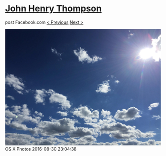 # [John Henry Thompson](../README.md)
post Facebook.com
[< Previous](2016-09-01-1.md) [Next >](2016-08-30-2.md)

[![](../media/2016-08-30/OS-X-Photos.jpg)](../README.md)
OS X Photos
2016-08-30 23:04:38